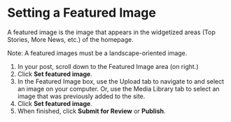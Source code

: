 # Setting a Featured Image

A featured image is the image that appears in the widgetized areas (Top Stories, More News, etc.) of the homepage.

Note: A featured images must be a landscape-oriented image.

1. In your post, scroll down to the Featured Image area (on right.)
2. Click **Set featured image**.&#x20;
3. In the Featured Image box, use the Upload tab to navigate to and select an image on your computer. Or, use the Media Library tab to select an image that was previously added to the site.
4. Click **Set featured image**.
5. When finished, click **Submit for Review** or **Publish**.&#x20;
